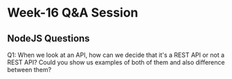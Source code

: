 # Week-16 Q&A Session

## NodeJS Questions

Q1: When we look at an API, how can we decide that it's a REST API or not a REST API? Could you show us examples of both of them and also difference between them?